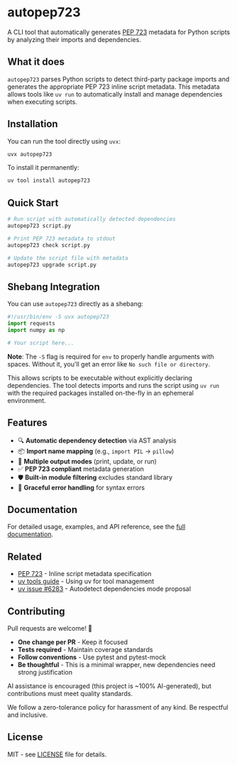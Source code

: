 # autopep723

A CLI tool that automatically generates [PEP 723](https://peps.python.org/pep-0723/) metadata for Python scripts by analyzing their imports and dependencies.

## What it does

`autopep723` parses Python scripts to detect third-party package imports and generates the appropriate PEP 723 inline script metadata. This metadata allows tools like `uv run` to automatically install and manage dependencies when executing scripts.

## Installation

You can run the tool directly using `uvx`:

```bash
uvx autopep723
```

To install it permanently:

```bash
uv tool install autopep723
```

## Quick Start

```bash
# Run script with automatically detected dependencies
autopep723 script.py

# Print PEP 723 metadata to stdout  
autopep723 check script.py

# Update the script file with metadata
autopep723 upgrade script.py
```

## Shebang Integration

You can use `autopep723` directly as a shebang:

```python
#!/usr/bin/env -S uvx autopep723
import requests
import numpy as np

# Your script here...
```

**Note**: The `-S` flag is required for `env` to properly handle arguments with spaces. Without it, you'll get an error like `No such file or directory`.

This allows scripts to be executable without explicitly declaring dependencies. The tool detects imports and runs the script using `uv run` with the required packages installed on-the-fly in an ephemeral environment.

## Features

- 🔍 **Automatic dependency detection** via AST analysis
- 📦 **Import name mapping** (e.g., `import PIL` → `pillow`)  
- 🚀 **Multiple output modes** (print, update, or run)
- ✅ **PEP 723 compliant** metadata generation
- 🛡️ **Built-in module filtering** excludes standard library
- 🔧 **Graceful error handling** for syntax errors

## Documentation

For detailed usage, examples, and API reference, see the [full documentation](https://autopep723.readthedocs.io/).

## Related

- [PEP 723](https://peps.python.org/pep-0723/) - Inline script metadata specification
- [uv tools guide](https://docs.astral.sh/uv/guides/tools/) - Using uv for tool management
- [uv issue #6283](https://github.com/astral-sh/uv/issues/6283) - Autodetect dependencies mode proposal

## Contributing

Pull requests are welcome! 🎉

- **One change per PR** - Keep it focused
- **Tests required** - Maintain coverage standards  
- **Follow conventions** - Use pytest and pytest-mock
- **Be thoughtful** - This is a minimal wrapper, new dependencies need strong justification

AI assistance is encouraged (this project is ~100% AI-generated), but contributions must meet quality standards.

We follow a zero-tolerance policy for harassment of any kind. Be respectful and inclusive.

## License

MIT - see [LICENSE](LICENSE) file for details.